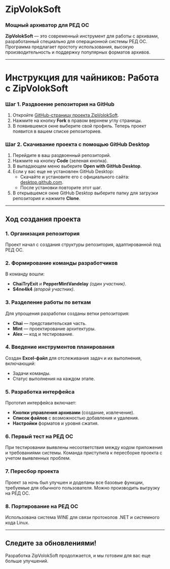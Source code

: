 # **ZipVolokSoft**

### **Мощный архиватор для РЕД ОС**

**ZipVolokSoft** — это современный инструмент для работы с архивами, разработанный специально для операционной системы РЕД ОС. Программа предлагает простоту использования, высокую производительность и поддержку популярных форматов архивов.

---

# **Инструкция для чайников: Работа с ZipVolokSoft**

### **Шаг 1. Раздвоение репозитория на GitHub**

1. Откройте [GitHub-страницу проекта ZipVolokSoft](https://github.com/TryExit/ZipVolokSoft).
2. Нажмите на кнопку **Fork** в правом верхнем углу страницы.
3. В появившемся окне выберите свой профиль. Теперь проект появится в вашем списке репозиториев.

### **Шаг 2. Скачивание проекта с помощью GitHub Desktop**

1. Перейдите в ваш раздвоенный репозиторий.
2. Нажмите на кнопку **Code** (зеленая кнопка).
3. В выпадающем меню выберите **Open with GitHub Desktop**.
4. Если у вас еще не установлен GitHub Desktop:
   - Скачайте и установите его с официального сайта: [desktop.github.com](https://desktop.github.com).
   - После установки повторите этот шаг.
5. В открывшемся окне GitHub Desktop выберите папку для загрузки репозитория и нажмите **Clone**.

---

## **Ход создания проекта**

### **1. Организация репозитория**

Проект начал с создания структуры репозитория, адаптированной под РЕД ОС.

### **2. Формирование команды разработчиков**

В команду вошли:

- **ChaiTryExit** и **PepperMintVandelay** _(один участник)_.
- **S4ne4k4** _(второй участник)_.

### **3. Разделение работы по веткам**

Для упрощения разработки созданы ветки репозитория:

- **Chai** — представительская часть.
- **Mint** — проектирование архитектуры.
- **Alex** — код и тестирование.

### **4. Введение инструментов планирования**

Создан **Excel-файл** для отслеживания задач и их выполнения, включающий:

- Задачи команды.
- Статус выполнения на каждом этапе.

### **5. Разработка интерфейса**

Прототип интерфейса включает:

- **Кнопки управления архивами** (создание, извлечение).
- **Список файлов** с возможностью добавления и удаления.
- **Настройки** форматов и уровня сжатия.

### **6. Первый тест на РЕД ОС**

При тестировании выявлены несоответствия между кодом приложения и требованиями системы. Команда приступила к пересборке проекта с учетом выявленных проблем.

### **7. Пересбор проекта**

Проект за ночь был улучшен и доделаны все базовые функции, требуемые для обычного пользователя. Можно производить выгрузку на РЕД ОС.

### **8. Портирование на РЕД ОС**

Использована система WINE для связи протоколов .NET и системного кода Linux.

---

## **Следите за обновлениями!**

Разработка ZipVolokSoft продолжается, и мы готовим для вас еще больше улучшений.
